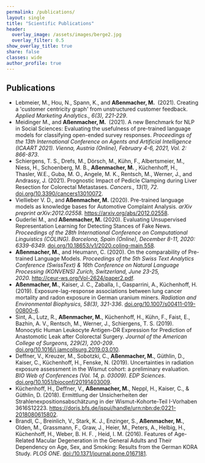 ```yaml
---
permalink: /publications/
layout: single
title: "Scientific Publications"
header:
  overlay_image: /assets/images/berge2.jpg
  overlay_filter: 0.5
show_overlay_title: true
share: false
classes: wide
author_profile: true  
---
```


Publications
---------------

<ul>
  <li>Lebmeier, M., Hou, N., Spann, K., and <strong>A&szlig;enmacher, M.&nbsp;</strong> (2021). Creating a 'customer centricity graph' from unstructured customer feedback. <em>Applied Marketing Analytics., 6(3), 221-229</em>.</li>
  <li>Meidinger M., and <strong>A&szlig;enmacher, M.&nbsp;</strong> (2021). A new Benchmark for NLP in Social Sciences: Evaluating the usefulness of pre-trained language models for classifying open-ended survey responses. <em>Proceedings of the 13th International Conference on Agents and Artificial Intelligence (ICAART 2021). Vienna, Austria (Online), February 4-6, 2021, Vol. 2: 866-873</em>. </li>
  <li>Schiergens, T. S., Drefs, M., Dörsch, M., Kühn, F., Albertsmeier, M., Niess, H., Schoenberg, M. B., <strong>A&szlig;enmacher, M.&nbsp;</strong>, Küchenhoff, H., Thasler, W.E., Guba, M. O., Angele, M. K., Rentsch, M., Werner, J., and Andrassy, J. (2021). Prognostic Impact of Pedicle Clamping during Liver Resection for Colorectal Metastases. <em>Cancers., 13(1), 72</em>. <a href="https://doi.org/10.3390/cancers130100729" target="_blank"> doi.org/10.3390/cancers13010072</a>.</li>
  <li>Viellieber V. D., and<strong> A&szlig;enmacher, M.&nbsp;</strong>(2020). Pre-trained language models as knowledge bases for Automotive Complaint Analysis. <em>arXiv preprint arXiv:2012.02558.</em>&nbsp;<a href="https://arxiv.org/abs/2012.02558" target="_blank">https://arxiv.org/abs/2012.02558</a>.</li>
  <li>Guderlei M., and<strong> A&szlig;enmacher, M.&nbsp;</strong>(2020). Evaluating Unsupervised Representation Learning for Detecting Stances of Fake News. <em>Proceedings of the 28th International Conference on Computational Linguistics (COLING). Barcelona, Spain (Online), December 8-11, 2020: 6339-6349.</em>&nbsp;<a href="https://doi.org/10.18653/v1/2020.coling-main.558" target="_blank">doi.org/10.18653/v1/2020.coling-main.558</a>.</li>
  <li><strong>A&szlig;enmacher, M.</strong>, and Heumann, C. (2020). On the comparability of Pre-trained Language Models. <em>Proceedings of the 5th Swiss Text Analytics Conference (SwissText) &amp; 16th Conference on Natural Language Processing (KONVENS) Zurich, Switzerland, June 23-25, 2020.</em>&nbsp;<a href="http://ceur-ws.org/Vol-2624/paper2.pdf" target="_blank">http://ceur-ws.org/Vol-2624/paper2.pdf</a>.</li>
  <li><b>A&szlig;enmacher, M.</b>, Kaiser, J. C., Zaballa, I., Gasparrini, A., K&uuml;chenhoff, H. (2019). Exposure-lag-response associations between lung cancer mortality and radon exposure in German uranium miners.&nbsp;<em>Radiation and Environmental Biophysics, 58(3), 321-336</em>. <a href="https://doi.org/10.1007/s00411-019-00800-6" target="_blank">doi.org/10.1007/s00411-019-00800-6</a>.</li>
  <li>Sint, A., Lutz, R., <b>A&szlig;enmacher, M.</b>, K&uuml;chenhoff, H., K&uuml;hn, F., Faist, E., Bazhin, A. V., Rentsch, M., Werner, J., Schiergens, T. S. (2019). Monocytic Human Leukocyte Antigen-DR Expression for Prediction of Anastomotic Leak after Colorectal Surgery. <em>Journal of the American College of Surgeons, 229(2), 200-209</em>. <a href="https://doi.org/10.1016/j.jamcollsurg.2019.03.010" target="_blank"> doi.org/10.1016/j.jamcollsurg.2019.03.010</a>.</li>
  <li>Deffner, V., Kreuzer, M., Sobotzki, C., <b>A&szlig;enmacher, M.</b>, G&uuml;thlin, D., Kaiser, C., K&uuml;chenhoff, H., Fenske, N. (2019). Uncertainties in radiation exposure assessment in the Wismut cohort: a preliminary evaluation. <em>BIO Web of Conferences (Vol. 14, p. 03009). EDP Sciences</em>. <a href="https://doi.org/10.1051/bioconf/20191403009" target="_blank"> doi.org/10.1051/bioconf/20191403009</a>.</li>
  <li>K&uuml;chenhoff, H., Deffner, V., <b>A&szlig;enmacher, M.</b>, Neppl, H., Kaiser, C., &amp; G&uuml;thlin, D. (2018). Ermittlung der Unsicherheiten der Strahlenexpositionsabsch&auml;tzung in der Wismut-Kohorte-Teil I-Vorhaben 3616S12223. <a href="https://doris.bfs.de/jspui/handle/urn:nbn:de:0221-2018080615802" target="_blank"> https://doris.bfs.de/jspui/handle/urn:nbn:&#8203;de:0221-2018080615802</a>.</li>
  <li>Brandl, C., Breinlich, V., Stark, K. J., Enzinger, S., <b>A&szlig;enmacher, M.</b>, Olden, M., Grassmann, F., Graw, J., Heier, M., Peters, A., Helbig, H., K&uuml;chenhoff, H., Weber, B. H. F. , Heid, I. M. (2016). Features of Age-Related Macular Degeneration in the General Adults and Their Dependency on Age, Sex, and Smoking: Results from the German KORA Study. <em>PLOS ONE</em>. <a href="https://doi.org/10.1371/journal.pone.0167181" target="_blank"> doi:/10.1371/journal.pone.0167181</a>.</li>
</ul>
